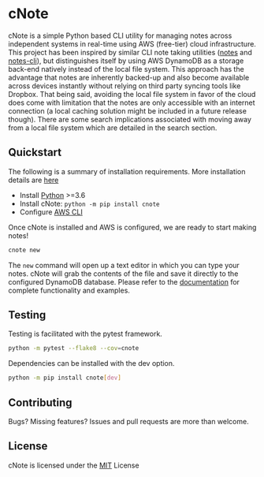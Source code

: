 # cNote

cNote is a simple Python based CLI utility for managing notes across independent systems in real-time using AWS (free-tier) cloud infrastructure. This project has been inspired by similar CLI note taking utilities ([notes](https://github.com/pimterry/notes) and [notes-cli](https://github.com/rhysd/notes-cli)), but distinguishes itself by using AWS DynamoDB as a storage back-end natively instead of the local file system. This approach has the advantage that notes are inherently backed-up and also become available across devices instantly without relying on third party syncing tools like Dropbox. That being said, avoiding the local file system in favor of the cloud does come with limitation that the notes are only accessible with an internet connection (a local caching solution might be included in a future release though). There are some search implications associated with moving away from a local file system which are detailed in the search section.

## Quickstart

The following is a summary of installation requirements. More installation details are [here](installation.md)

- Install [Python](https://www.python.org/) >=3.6
- Install cNote: `python -m pip install cnote`
- Configure [AWS CLI](https://docs.aws.amazon.com/cli/latest/userguide/cli-chap-configure.html)

Once cNote is installed and AWS is configured, we are ready to start making notes!

```bash
cnote new
```

The `new` command will open up a text editor in which you can type your notes. cNote will grab the contents of the file and save it directly to the configured DynamoDB database. Please refer to the [documentation](https://cnote.readthedocs.io/en/latest/?badge=latest) for complete functionality and examples.

## Testing

Testing is facilitated with the pytest framework.

```bash
python -m pytest --flake8 --cov=cnote
```

Dependencies can be installed with the dev option.

```bash
python -m pip install cnote[dev]
```

## Contributing

Bugs? Missing features? Issues and pull requests are more than welcome.

## License

cNote is licensed under the [MIT](https://choosealicense.com/licenses/mit/) License
